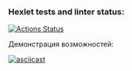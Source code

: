 ### Hexlet tests and linter status:
[![Actions Status](https://github.com/pozys/php-project-lvl2/workflows/hexlet-check/badge.svg)](https://github.com/pozys/php-project-lvl2/actions)

Демонстрация возможностей:

[![asciicast](https://asciinema.org/a/jWqu8COXdMH424hwkQfFUjsc4.svg)](https://asciinema.org/a/jWqu8COXdMH424hwkQfFUjsc4)